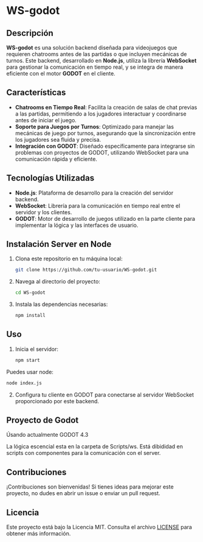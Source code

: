 # WS-godot

## Descripción

**WS-godot** es una solución backend diseñada para videojuegos que requieren chatrooms antes de las partidas o que incluyen mecánicas de turnos. Este backend, desarrollado en **Node.js**, utiliza la librería **WebSocket** para gestionar la comunicación en tiempo real, y se integra de manera eficiente con el motor **GODOT** en el cliente.

## Características

- **Chatrooms en Tiempo Real**: Facilita la creación de salas de chat previas a las partidas, permitiendo a los jugadores interactuar y coordinarse antes de iniciar el juego.
- **Soporte para Juegos por Turnos**: Optimizado para manejar las mecánicas de juego por turnos, asegurando que la sincronización entre los jugadores sea fluida y precisa.
- **Integración con GODOT**: Diseñado específicamente para integrarse sin problemas con proyectos de GODOT, utilizando WebSocket para una comunicación rápida y eficiente.

## Tecnologías Utilizadas

- **Node.js**: Plataforma de desarrollo para la creación del servidor backend.
- **WebSocket**: Librería para la comunicación en tiempo real entre el servidor y los clientes.
- **GODOT**: Motor de desarrollo de juegos utilizado en la parte cliente para implementar la lógica y las interfaces de usuario.

## Instalación Server en Node

1. Clona este repositorio en tu máquina local:

   ```bash
   git clone https://github.com/tu-usuario/WS-godot.git
   ```

2. Navega al directorio del proyecto:

   ```bash
   cd WS-godot
   ```

3. Instala las dependencias necesarias:

   ```bash
   npm install
   ```

## Uso

1. Inicia el servidor:

   ```bash
   npm start
   ```
Puedes usar node:
   
   ```bash
   node index.js
   ```


2. Configura tu cliente en GODOT para conectarse al servidor WebSocket proporcionado por este backend.

## Proyecto de Godot

Úsando actualmente GODOT 4.3

La lógica escencial esta en la carpeta de Scripts/ws. Está dibididad en scripts con componentes para la comunicación con el server. 

## Contribuciones

¡Contribuciones son bienvenidas! Si tienes ideas para mejorar este proyecto, no dudes en abrir un issue o enviar un pull request.

## Licencia

Este proyecto está bajo la Licencia MIT. Consulta el archivo [LICENSE](LICENSE) para obtener más información.
